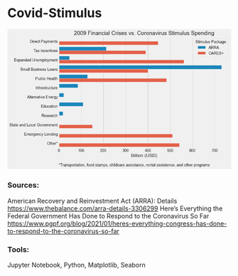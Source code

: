 # Covid-Stimulus

![Covid-Stimulus](index.png)

 ### Sources: 
 American Recovery and Reinvestment Act (ARRA): Details https://www.thebalance.com/arra-details-3306299 
 Here’s Everything the Federal Government Has Done to Respond to the Coronavirus So Far 
 https://www.pgpf.org/blog/2021/01/heres-everything-congress-has-done-to-respond-to-the-coronavirus-so-far
 ### Tools: 
 Jupyter Notebook, Python, Matplotlib, Seaborn
